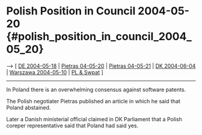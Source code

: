 # Polish Position in Council 2004-05-20 {#polish_position_in_council_2004_05_20}

\--\> \[ [ DE 2004-05-18](Cons040518En "wikilink") \| [ Pietras
04-05-20](Pietras040520En "wikilink") \| [ Pietras
04-05-21](Pietras040521En "wikilink") \| [ DK
2004-06-04](Dkparl040604En "wikilink") \| [ Warszawa
2004-05-10](Warszawa040410En "wikilink") \| [ PL &
Swpat](SwpatplEn "wikilink") \]

------------------------------------------------------------------------

In Poland there is an overwhelming consensus against software patents.

The Polish negotiater Pietras published an article in which he said that
Poland abstained.

Later a Danish ministerial official claimed in DK Parliament that a
Polish coreper representative said that Poland had said yes.
